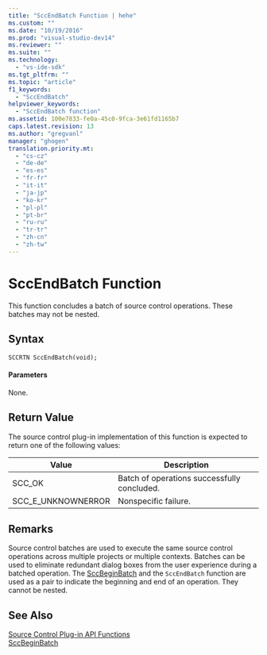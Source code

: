 ```yaml
---
title: "SccEndBatch Function | hehe"
ms.custom: ""
ms.date: "10/19/2016"
ms.prod: "visual-studio-dev14"
ms.reviewer: ""
ms.suite: ""
ms.technology: 
  - "vs-ide-sdk"
ms.tgt_pltfrm: ""
ms.topic: "article"
f1_keywords: 
  - "SccEndBatch"
helpviewer_keywords: 
  - "SccEndBatch function"
ms.assetid: 100e7833-fe0a-45c0-9fca-3e61fd1165b7
caps.latest.revision: 13
ms.author: "gregvanl"
manager: "ghogen"
translation.priority.mt: 
  - "cs-cz"
  - "de-de"
  - "es-es"
  - "fr-fr"
  - "it-it"
  - "ja-jp"
  - "ko-kr"
  - "pl-pl"
  - "pt-br"
  - "ru-ru"
  - "tr-tr"
  - "zh-cn"
  - "zh-tw"
---
```

# SccEndBatch Function
This function concludes a batch of source control operations. These batches may not be nested.  
  
## Syntax  
  
```cpp#  
SCCRTN SccEndBatch(void);  
```  
  
#### Parameters  
 None.  
  
## Return Value  
 The source control plug-in implementation of this function is expected to return one of the following values:  
  
|Value|Description|  
|-----------|-----------------|  
|SCC_OK|Batch of operations successfully concluded.|  
|SCC_E_UNKNOWNERROR|Nonspecific failure.|  
  
## Remarks  
 Source control batches are used to execute the same source control operations across multiple projects or multiple contexts. Batches can be used to eliminate redundant dialog boxes from the user experience during a batched operation. The [SccBeginBatch](../extensibility/sccbeginbatch-function.md) and the `SccEndBatch` function are used as a pair to indicate the beginning and end of an operation. They cannot be nested.  
  
## See Also  
 [Source Control Plug-in API Functions](../extensibility/source-control-plug-in-api-functions.md)   
 [SccBeginBatch](../extensibility/sccbeginbatch-function.md)